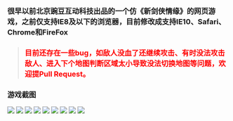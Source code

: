 ### 很早以前北京豌豆互动科技出品的一个仿《新剑侠情缘》的网页游戏，之前仅支持IE8及以下的浏览器，目前修改成支持IE10、Safari、Chrome和FireFox
> ### <font color="red">目前还存在一些bug，如敌人没血了还继续攻击、有时没法攻击敌人、进入下个地图判断区域太小导致没法切换地图等问题，欢迎提Pull Request。</font>
### 游戏截图
![](https://github.com/macosunity/NewSwordHTML/raw/master/screenshots/0.png)
![](https://github.com/macosunity/NewSwordHTML/raw/master/screenshots/1.png)
![](https://github.com/macosunity/NewSwordHTML/raw/master/screenshots/2.png)
![](https://github.com/macosunity/NewSwordHTML/raw/master/screenshots/3.png)
![](https://github.com/macosunity/NewSwordHTML/raw/master/screenshots/4.png)
![](https://github.com/macosunity/NewSwordHTML/raw/master/screenshots/5.png)
![](https://github.com/macosunity/NewSwordHTML/raw/master/screenshots/6.png)
![](https://github.com/macosunity/NewSwordHTML/raw/master/screenshots/7.png)
![](https://github.com/macosunity/NewSwordHTML/raw/master/screenshots/8.png)

